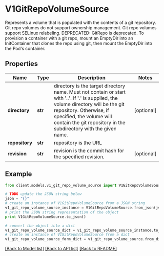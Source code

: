 # V1GitRepoVolumeSource

Represents a volume that is populated with the contents of a git repository. Git repo volumes do not support ownership management. Git repo volumes support SELinux relabeling.  DEPRECATED: GitRepo is deprecated. To provision a container with a git repo, mount an EmptyDir into an InitContainer that clones the repo using git, then mount the EmptyDir into the Pod's container.

## Properties
Name | Type | Description | Notes
------------ | ------------- | ------------- | -------------
**directory** | **str** | directory is the target directory name. Must not contain or start with &#39;..&#39;.  If &#39;.&#39; is supplied, the volume directory will be the git repository.  Otherwise, if specified, the volume will contain the git repository in the subdirectory with the given name. | [optional] 
**repository** | **str** | repository is the URL | 
**revision** | **str** | revision is the commit hash for the specified revision. | [optional] 

## Example

```python
from client.models.v1_git_repo_volume_source import V1GitRepoVolumeSource

# TODO update the JSON string below
json = "{}"
# create an instance of V1GitRepoVolumeSource from a JSON string
v1_git_repo_volume_source_instance = V1GitRepoVolumeSource.from_json(json)
# print the JSON string representation of the object
print V1GitRepoVolumeSource.to_json()

# convert the object into a dict
v1_git_repo_volume_source_dict = v1_git_repo_volume_source_instance.to_dict()
# create an instance of V1GitRepoVolumeSource from a dict
v1_git_repo_volume_source_form_dict = v1_git_repo_volume_source.from_dict(v1_git_repo_volume_source_dict)
```
[[Back to Model list]](../README.md#documentation-for-models) [[Back to API list]](../README.md#documentation-for-api-endpoints) [[Back to README]](../README.md)


